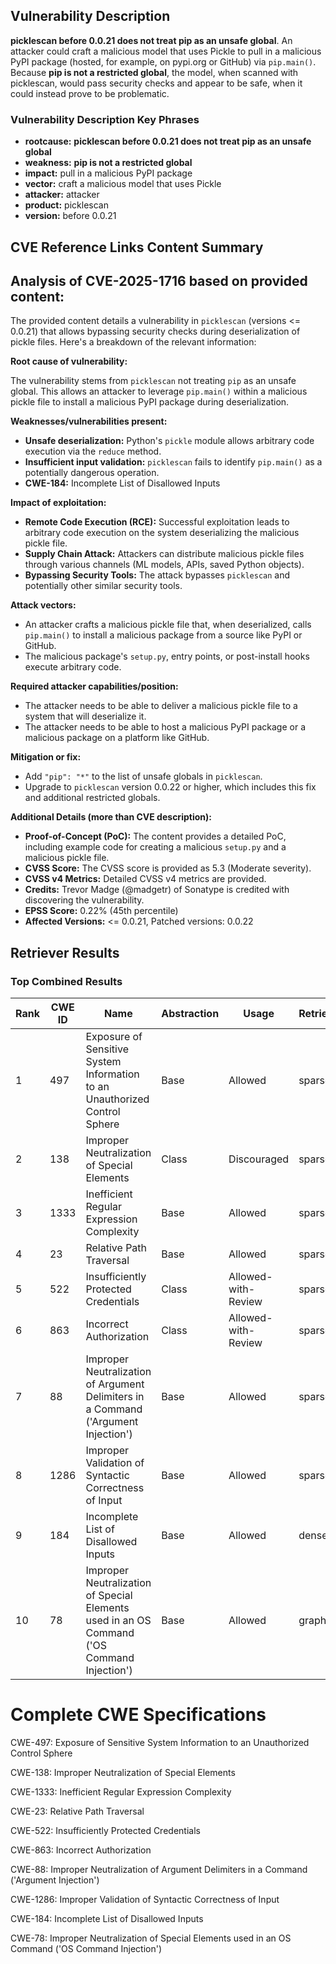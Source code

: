 ## Vulnerability Description
**picklescan before 0.0.21 does not treat pip as an unsafe global**. An attacker could craft a malicious model that uses Pickle to pull in a malicious PyPI package (hosted, for example, on pypi.org or GitHub) via `pip.main()`. Because **pip is not a restricted global**, the model, when scanned with picklescan, would pass security checks and appear to be safe, when it could instead prove to be problematic.

### Vulnerability Description Key Phrases
- **rootcause:** **picklescan before 0.0.21 does not treat pip as an unsafe global**
- **weakness:** **pip is not a restricted global**
- **impact:** pull in a malicious PyPI package
- **vector:** craft a malicious model that uses Pickle
- **attacker:** attacker
- **product:** picklescan
- **version:** before 0.0.21

## CVE Reference Links Content Summary
## Analysis of CVE-2025-1716 based on provided content:

The provided content details a vulnerability in `picklescan` (versions <= 0.0.21) that allows bypassing security checks during deserialization of pickle files. Here's a breakdown of the relevant information:

**Root cause of vulnerability:**

The vulnerability stems from `picklescan` not treating `pip` as an unsafe global. This allows an attacker to leverage `pip.main()` within a malicious pickle file to install a malicious PyPI package during deserialization.

**Weaknesses/vulnerabilities present:**

*   **Unsafe deserialization:** Python's `pickle` module allows arbitrary code execution via the `reduce` method.
*   **Insufficient input validation:** `picklescan` fails to identify `pip.main()` as a potentially dangerous operation.
*   **CWE-184:** Incomplete List of Disallowed Inputs

**Impact of exploitation:**

*   **Remote Code Execution (RCE):** Successful exploitation leads to arbitrary code execution on the system deserializing the malicious pickle file.
*   **Supply Chain Attack:** Attackers can distribute malicious pickle files through various channels (ML models, APIs, saved Python objects).
*   **Bypassing Security Tools:** The attack bypasses `picklescan` and potentially other similar security tools.

**Attack vectors:**

*   An attacker crafts a malicious pickle file that, when deserialized, calls `pip.main()` to install a malicious package from a source like PyPI or GitHub.
*   The malicious package's `setup.py`, entry points, or post-install hooks execute arbitrary code.

**Required attacker capabilities/position:**

*   The attacker needs to be able to deliver a malicious pickle file to a system that will deserialize it.
*   The attacker needs to be able to host a malicious PyPI package or a malicious package on a platform like GitHub.

**Mitigation or fix:**

*   Add `"pip": "*"` to the list of unsafe globals in `picklescan`.
*   Upgrade to `picklescan` version 0.0.22 or higher, which includes this fix and additional restricted globals.

**Additional Details (more than CVE description):**

*   **Proof-of-Concept (PoC):** The content provides a detailed PoC, including example code for creating a malicious `setup.py` and a malicious pickle file.
*   **CVSS Score:** The CVSS score is provided as 5.3 (Moderate severity).
*   **CVSS v4 Metrics:** Detailed CVSS v4 metrics are provided.
*   **Credits:** Trevor Madge (@madgetr) of Sonatype is credited with discovering the vulnerability.
*   **EPSS Score:** 0.22% (45th percentile)
*   **Affected Versions:** <= 0.0.21, Patched versions: 0.0.22

## Retriever Results

### Top Combined Results

| Rank | CWE ID | Name | Abstraction | Usage  | Retrievers | Individual Scores |
|------|--------|------|-------------|-------|------------|-------------------|
| 1 | 497 | Exposure of Sensitive System Information to an Unauthorized Control Sphere | Base | Allowed | sparse | 0.457 |
| 2 | 138 | Improper Neutralization of Special Elements | Class | Discouraged | sparse | 0.419 |
| 3 | 1333 | Inefficient Regular Expression Complexity | Base | Allowed | sparse | 0.418 |
| 4 | 23 | Relative Path Traversal | Base | Allowed | sparse | 0.407 |
| 5 | 522 | Insufficiently Protected Credentials | Class | Allowed-with-Review | sparse | 0.404 |
| 6 | 863 | Incorrect Authorization | Class | Allowed-with-Review | sparse | 0.393 |
| 7 | 88 | Improper Neutralization of Argument Delimiters in a Command ('Argument Injection') | Base | Allowed | sparse | 0.392 |
| 8 | 1286 | Improper Validation of Syntactic Correctness of Input | Base | Allowed | sparse | 0.390 |
| 9 | 184 | Incomplete List of Disallowed Inputs | Base | Allowed | dense | 0.413 |
| 10 | 78 | Improper Neutralization of Special Elements used in an OS Command ('OS Command Injection') | Base | Allowed | graph | 0.003 |



# Complete CWE Specifications

CWE-497: Exposure of Sensitive System Information to an Unauthorized Control Sphere

CWE-138: Improper Neutralization of Special Elements

CWE-1333: Inefficient Regular Expression Complexity

CWE-23: Relative Path Traversal

CWE-522: Insufficiently Protected Credentials

CWE-863: Incorrect Authorization

CWE-88: Improper Neutralization of Argument Delimiters in a Command ('Argument Injection')

CWE-1286: Improper Validation of Syntactic Correctness of Input

CWE-184: Incomplete List of Disallowed Inputs

CWE-78: Improper Neutralization of Special Elements used in an OS Command ('OS Command Injection')